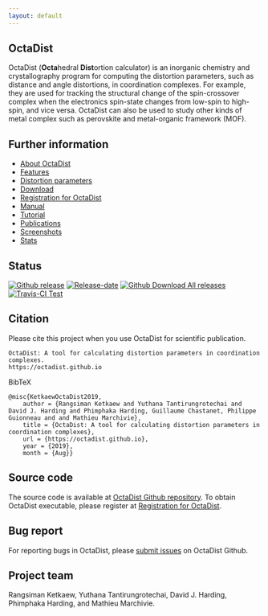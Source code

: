 ```yaml
---
layout: default
---
```


## OctaDist

OctaDist (**Octa**hedral **Dist**ortion calculator) 
is an inorganic chemistry and crystallography program for computing the distortion parameters, 
such as distance and angle distortions, in coordination complexes. 
For example, they are used for tracking the structural change of the spin-crossover complex 
when the electronics spin-state changes from low-spin to high-spin, and vice versa. 
OctaDist can also be used to study other kinds of metal complex 
such as perovskite and metal-organic framework (MOF).

## Further information

- [About OctaDist](./about.md)
- [Features](./features.md)
- [Distortion parameters](./distortion-parameters.md)
- [Download][download-octadist]
- [Registration for OctaDist][regis-link]
- [Manual](./manual.md)
- [Tutorial](./tutorial.md)
- [Publications](./publications.md)
- [Screenshots](./screenshots.md)
- [Stats](./stats.md)

[download-octadist]: https://octadist.readthedocs.io/en/latest/download.html
[regis-link]: https://cutt.ly/regis-octadist

## Status

[![Github release][latest-badge]][latest-link]
[![Release-date][rel-date]][latest-link]
[![Github Download All releases][Download-badge]][Download-link]
[![Travis-CI Test][Travis-badge]][Travis-link]

[latest-badge]: https://img.shields.io/github/release/OctaDist/octadist.svg
[latest-link]: https://github.com/OctaDist/OctaDist/releases/latest
[rel-date]: https://img.shields.io/github/release-date/octadist/octadist.svg
[Download-badge]: https://img.shields.io/github/downloads/OctaDist/octadist/total.svg
[Download-link]: https://github.com/OctaDist/OctaDist/releases
[Travis-badge]: https://img.shields.io/travis/OctaDist/OctaDist/master.svg
[Travis-link]: https://travis-ci.org/OctaDist/OctaDist

## Citation

Please cite this project when you use OctaDist for scientific publication.

```
OctaDist: A tool for calculating distortion parameters in coordination complexes.
https://octadist.github.io
```

BibTeX

```
@misc{KetkaewOctaDist2019, 
    author = {Rangsiman Ketkaew and Yuthana Tantirungrotechai and David J. Harding and Phimphaka Harding, Guillaume Chastanet, Philippe Guionneau and and Mathieu Marchivie}, 
    title = {OctaDist: A tool for calculating distortion parameters in coordination complexes}, 
    url = {https://octadist.github.io}, 
    year = {2019}, 
    month = {Aug}}
```

## Source code

The source code is available at [OctaDist Github repository][octadist-github].
To obtain OctaDist executable, please register at [Registration for OctaDist](https://cutt.ly/regis-octadist).

[octadist-github]: https://github.com/OctaDist/OctaDist

## Bug report

For reporting bugs in OctaDist, please [submit issues][submit-issues-link] on OctaDist Github.

[submit-issues-link]: https://github.com/OctaDist/OctaDist/issues

## Project team

Rangsiman Ketkaew, Yuthana Tantirungrotechai, David J. Harding, 
Phimphaka Harding, and Mathieu Marchivie.
  
